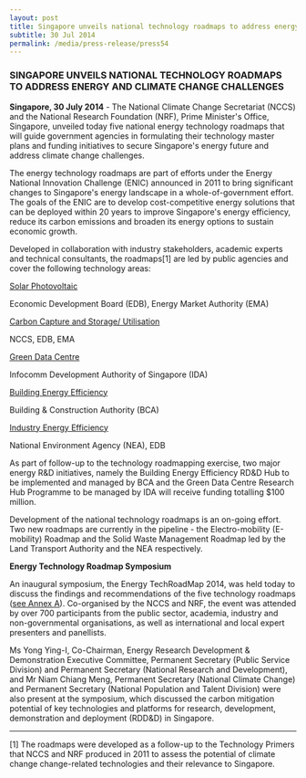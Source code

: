 ```yaml
---
layout: post
title: Singapore unveils national technology roadmaps to address energy and climate change challenges
subtitle: 30 Jul 2014
permalink: /media/press-release/press54
---
```


### SINGAPORE UNVEILS NATIONAL TECHNOLOGY ROADMAPS TO ADDRESS ENERGY AND CLIMATE CHANGE CHALLENGES

**Singapore, 30 July 2014** - The National Climate Change Secretariat (NCCS) and the National Research Foundation (NRF), Prime Minister's Office, Singapore, unveiled today five national energy technology roadmaps that will guide government agencies in formulating their technology master plans and funding initiatives to secure Singapore's energy future and address climate change challenges.

The energy technology roadmaps are part of efforts under the Energy National Innovation Challenge (ENIC) announced in 2011 to bring significant changes to Singapore's energy landscape in a whole-of-government effort. The goals of the ENIC are to develop cost-competitive energy solutions that can be deployed within 20 years to improve Singapore's energy efficiency, reduce its carbon emissions and broaden its energy options to sustain economic growth.

Developed in collaboration with industry stakeholders, academic experts and technical consultants, the roadmaps[1] are led by public agencies and cover the following technology areas:

[<a href="/docs/default-source/news-documents/roadmap_solar_20140729.pdf" target="_blank">Solar Photovoltaic</a>](/docs/default-source/news-documents/roadmap_solar_20140729.pdf)

Economic Development Board (EDB), Energy Market Authority (EMA)

[<a href="/docs/default-source/news-documents/roadmap_ccsu_20140729.pdf" target="_blank">Carbon Capture and Storage/ Utilisation</a>](/docs/default-source/news-documents/roadmap_ccsu_20140729.pdf)

NCCS, EDB, EMA

[<a href="/docs/default-source/news-documents/roadmap_gdc_20140729.pdf" target="_blank">Green Data Centre</a>](/docs/default-source/news-documents/roadmap_gdc_20140729.pdf)

Infocomm Development Authority of Singapore (IDA)

[<a href="/docs/default-source/news-documents/roadmap_bee_20140729.pdf" target="_blank">Building Energy Efficiency</a>](/docs/default-source/news-documents/roadmap_bee_20140729.pdf)

Building & Construction Authority (BCA)

[<a href="/docs/default-source/news-documents/roadmap_iee_1.pdf" target="_blank">Industry Energy Efficiency</a>](/docs/default-source/news-documents/roadmap_iee_1.pdf)

National Environment Agency (NEA), EDB

As part of follow-up to the technology roadmapping exercise, two major energy R&D initiatives, namely the Building Energy Efficiency RD&D Hub to be implemented and managed by BCA and the Green Data Centre Research Hub Programme to be managed by IDA will receive funding totalling $100 million.

Development of the national technology roadmaps is an on-going effort. Two new roadmaps are currently in the pipeline - the Electro-mobility (E-mobility) Roadmap and the Solid Waste Management Roadmap led by the Land Transport Authority and the NEA respectively.

**Energy Technology Roadmap Symposium**

An inaugural symposium, the Energy TechRoadMap 2014, was held today to discuss the findings and recommendations of the five technology roadmaps ([<a href="/docs/default-source/news-documents/techroadmap_annexa_20140730.pdf" target="_blank">see Annex A</a>](/docs/default-source/news-documents/techroadmap_annexa_20140730.pdf)). Co-organised by the NCCS and NRF, the event was attended by over 700 participants from the public sector, academia, industry and non-governmental organisations, as well as international and local expert presenters and panellists.

Ms Yong Ying-I, Co-Chairman, Energy Research Development & Demonstration Executive Committee, Permanent Secretary (Public Service Division) and Permanent Secretary (National Research and Development), and Mr Niam Chiang Meng, Permanent Secretary (National Climate Change) and Permanent Secretary (National Population and Talent Division) were also present at the symposium, which discussed the carbon mitigation potential of key technologies and platforms for research, development, demonstration and deployment (RDD&D) in Singapore.

**********

[1] The roadmaps were developed as a follow-up to the Technology Primers that NCCS and NRF produced in 2011 to assess the potential of climate change change-related technologies and their relevance to Singapore.
